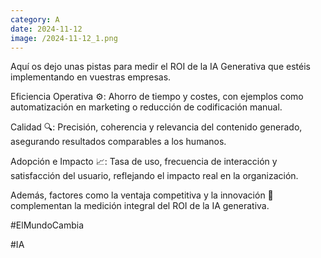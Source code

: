 ```yaml
--- 
category: A 
date: 2024-11-12 
image: /2024-11-12_1.png 
--- 
```


Aquí os dejo unas pistas para medir el ROI de la IA Generativa que estéis implementando en vuestras empresas. 

Eficiencia Operativa ⚙️: Ahorro de tiempo y costes, con ejemplos como automatización en marketing o reducción de codificación manual.

Calidad 🔍: Precisión, coherencia y relevancia del contenido generado, asegurando resultados comparables a los humanos.

Adopción e Impacto 📈: Tasa de uso, frecuencia de interacción y satisfacción del usuario, reflejando el impacto real en la organización.

Además, factores como la ventaja competitiva y la innovación 🚀 complementan la medición integral del ROI de la IA generativa.

#ElMundoCambia

#IA